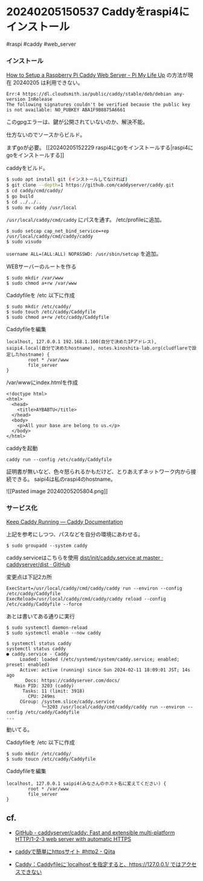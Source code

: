 # 20240205150537 Caddyをraspi4にインストール
#raspi #caddy #web_server

### インストール

[How to Setup a Raspberry Pi Caddy Web Server - Pi My Life Up](https://pimylifeup.com/raspberry-pi-caddy-web-server/) の方法が現在 20240205 は利用できない。
```
Err:4 https://dl.cloudsmith.io/public/caddy/stable/deb/debian any-version InRelease
The following signatures couldn't be verified because the public key is not available: NO_PUBKEY ABA1F9B8875A6661
```
このgpgエラーは、鍵が公開されていないのか、解決不能。

仕方ないのでソースからビルド。

まずgoが必要。
[[20240205152229 raspi4にgoをインストールする|raspi4にgoをインストールする]]

caddyをビルド。
```sh
$ sudo apt install git (インストールしてなければ)  
$ git clone --depth=1 https://github.com/caddyserver/caddy.git
$ cd caddy/cmd/caddy/
$ go build
$ cd ../../..
$ sudo mv caddy /usr/local
```
`/usr/local/caddy/cmd/caddy`
にパスを通す。 /etc/profileに追加。

```
$ sudo setcap cap_net_bind_service=+ep /usr/local/caddy/cmd/caddy/caddy
$ sudo visudo
```

`username ALL=(ALL:ALL) NOPASSWD: /usr/sbin/setcap` を追加。

WEBサーバーのルートを作る
```
$ sudo mkdir /var/www
$ sudo chmod a+rw /var/www
```

Caddyfileを /etc 以下に作成
```
$ sudo mkdir /etc/caddy/
$ sudo touch /etc/caddy/Caddyfile
$ sudo chmod a+rw /etc/caddy/Caddyfile
```

Caddyfileを編集
```
localhost, 127.0.0.1 192.168.1.100(自分で決めたIPアドレス), saipi4.local(自分で決めたhostname), notes.kinoshita-lab.org(cludflareで設定したhostname) {
        root * /var/www
        file_server
}

```
/var/wwwにindex.htmlを作成

```
<!doctype html>
<html>
  <head>
    <title>AYBABTU</title>
  </head>
  <body>
    <p>All your base are belong to us.</p>
  </body>
</html>
```

caddyを起動
```
caddy run --config /etc/caddy/Caddyfile
```
証明書が無いなど、色々怒られるかもだけど、とりあえずネットワーク内から接続できる。 saipi4は私のraspi4のhostname。

![[Pasted image 20240205205804.png]]

### サービス化
[Keep Caddy Running — Caddy Documentation](https://caddyserver.com/docs/running#linux-service)

上記を参考にしつつ、パスなどを自分の環境にあわせる。

```
$ sudo groupadd --system caddy
```

caddy.serviceはこちらを使用
[dist/init/caddy.service at master · caddyserver/dist · GitHub](https://github.com/caddyserver/dist/blob/master/init/caddy.service)

変更点は下記2カ所
```
ExecStart=/usr/local/caddy/cmd/caddy/caddy run --environ --config /etc/caddy/Caddyfile
ExecReload=/usr/local/caddy/cmd/caddy/caddy reload --config /etc/caddy/Caddyfile --force
```

あとは書いてある通りに実行
```
$ sudo systemctl daemon-reload
$ sudo systemctl enable --now caddy
```

```
$ systemctl status caddy
systemctl status caddy
● caddy.service - Caddy
     Loaded: loaded (/etc/systemd/system/caddy.service; enabled; preset: enabled)
     Active: active (running) since Sun 2024-02-11 18:09:01 JST; 14s ago
       Docs: https://caddyserver.com/docs/
   Main PID: 3203 (caddy)
      Tasks: 11 (limit: 3918)
        CPU: 249ms
     CGroup: /system.slice/caddy.service
             └─3203 /usr/local/caddy/cmd/caddy/caddy run --environ --config /etc/caddy/Caddyfile
...
```
動いてる。


Caddyfileを /etc 以下に作成
```
$ sudo mkdir /etc/caddy/
$ sudo toucn /etc/caddy/Caddyfile
```

Caddyfileを編集
```
localhost, 127.0.0.1 saipi4(みなさんのホスト名に変えてください) {
        root * /var/www
        file_server
}

```

## cf.
- [GitHub - caddyserver/caddy: Fast and extensible multi-platform HTTP/1-2-3 web server with automatic HTTPS](https://github.com/caddyserver/caddy?tab=readme-ov-file#build-from-source)
- [caddyで簡単にhttpsサイト #http2 - Qiita](https://qiita.com/mmotoi/items/1af28e2e62a4e344eb6c)

- [Caddy：Caddyfileに\`localhost\`を指定すると、https://127.0.0.1/ ではアクセスできない](https://zenn.dev/yuji38kwmt/articles/5d3e729dc9a5c1)
